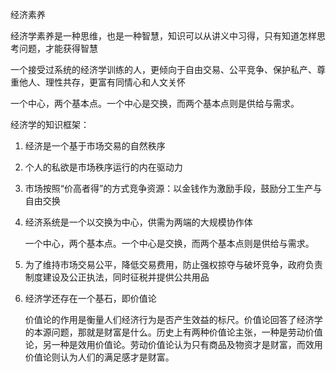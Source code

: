 经济素养

经济学素养是一种思维，也是一种智慧，知识可以从讲义中习得，只有知道怎样思考问题，才能获得智慧



一个接受过系统的经济学训练的人，更倾向于自由交易、公平竞争、保护私产、尊重他人、理性共存，更富有同情心和人文关怀



一个中心，两个基本点。一个中心是交换，而两个基本点则是供给与需求。



经济学的知识框架：

1. 经济是一个基于市场交易的自然秩序

2. 个人的私欲是市场秩序运行的内在驱动力

3. 市场按照“价高者得”的方式竞争资源：以金钱作为激励手段，鼓励分工生产与自由交换

4. 经济系统是一个以交换为中心，供需为两端的大规模协作体

   一个中心，两个基本点。一个中心是交换，而两个基本点则是供给与需求。

5. 为了维持市场交易公平，降低交易费用，防止强权掠夺与破坏竞争，政府负责制度建设及公正执法，同时征税并提供公共用品

6. 经济学还存在一个基石，即价值论

   价值论的作用是衡量人们经济行为是否产生效益的标尺。价值论回答了经济学的本源问题，那就是财富是什么。历史上有两种价值论主张，一种是劳动价值论，另一种是效用价值论。劳动价值论认为只有商品及物资才是财富，而效用价值论则认为人们的满足感才是财富。



